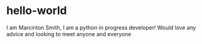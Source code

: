 # hello-world
I am Marcinton Smith, I am a python in progress developer! Would love any advice and looking to meet anyone and everyone
